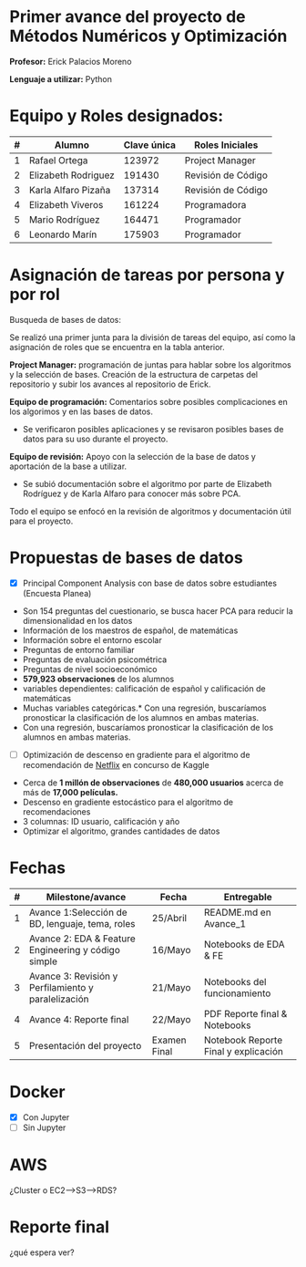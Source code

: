 # Primer avance del proyecto de Métodos Numéricos y Optimización

**Profesor:** Erick Palacios Moreno

**Lenguaje a utilizar:** Python

# Equipo y Roles designados:
| # | Alumno                            | Clave única | Roles Iniciales     |
|---|-----------------------------------|-------------|---------------------|
| 1 | Rafael Ortega                     | 123972      | Project Manager     |
| 2 | Elizabeth Rodriguez               | 191430      | Revisión de Código  |
| 3 | Karla Alfaro Pizaña               | 137314      | Revisión de Código  |
| 4 | Elizabeth Viveros                 | 161224      | Programadora |
| 5 | Mario Rodríguez                   | 164471      |Programador    |
| 6 | Leonardo Marín                    | 175903      |Programador          |

# Asignación de tareas por persona y por rol

Busqueda de bases de datos:

Se realizó una primer junta para la división de tareas del equipo, así como la asignación de roles que se encuentra en la tabla anterior.

**Project Manager:** programación de juntas para hablar sobre los algoritmos y la selección de bases. Creación de la estructura de carpetas del repositorio y 
subir los avances al repositorio de Erick.
     
**Equipo de programación:** Comentarios sobre posibles complicaciones en los algorimos y en las bases de datos.
* Se verificaron posibles aplicaciones y se revisaron posibles bases de datos para su uso durante el proyecto.   

**Equipo de revisión:**  Apoyo con la selección de la base de datos y aportación de la base a utilizar.
* Se subió documentación sobre el algoritmo por parte de Elizabeth Rodríguez y de Karla Alfaro para conocer más sobre PCA. 

Todo el equipo se enfocó en la revisión de algoritmos y documentación útil para el proyecto.

# Propuestas de bases de datos
- [x] Principal Component Analysis con base de datos sobre estudiantes (Encuesta Planea)
 * Son 154 preguntas del cuestionario, se busca hacer PCA para reducir la dimensionalidad en los datos
 * Información de los maestros de español, de matemáticas
 * Información sobre el entorno escolar
 * Preguntas de entorno familiar
 * Preguntas de evaluación psicométrica
 * Preguntas de nivel socioeconómico
 * **579,923 observaciones** de los alumnos
 * variables dependientes: calificación de español y calificación de matemáticas
 * Muchas variables categóricas.* Con una regresión, buscaríamos pronosticar la clasificación de los alumnos en ambas materias.
 * Con una regresión, buscaríamos pronosticar la clasificación de los alumnos en ambas materias.
  
  
- [ ] Optimización de descenso en gradiente para el algoritmo de recomendación de [Netflix](https://www.kaggle.com/netflix-inc/netflix-prize-data) en concurso de Kaggle
 * Cerca de **1 millón de observaciones** de **480,000 usuarios** acerca de más de **17,000 películas.**
 * Descenso en gradiente estocástico para el algoritmo de recomendaciones
 * 3 columnas: ID usuario, calificación y año
 * Optimizar el algoritmo, grandes cantidades de datos



# Fechas

| # | Milestone/avance                                           | Fecha       | Entregable                          |
|---|------------------------------------------------------------|-------------|-------------------------------------|
| 1 | Avance 1:Selección de BD, lenguaje, tema, roles            | 25/Abril    | README.md en Avance_1               |
| 2 | Avance 2: EDA & Feature Engineering y código simple        | 16/Mayo     | Notebooks de EDA & FE               |
| 3 | Avance 3: Revisión y Perfilamiento y paralelización        | 21/Mayo     | Notebooks del funcionamiento        |
| 4 | Avance 4: Reporte final                                    | 22/Mayo     | PDF Reporte final & Notebooks       |
| 5 | Presentación del proyecto                                  | Examen Final| Notebook Reporte Final y explicación|

# Docker
- [x] Con Jupyter
- [ ] Sin Jupyter

# AWS
¿Cluster o EC2-->S3-->RDS?

# Reporte final
¿qué espera ver?


